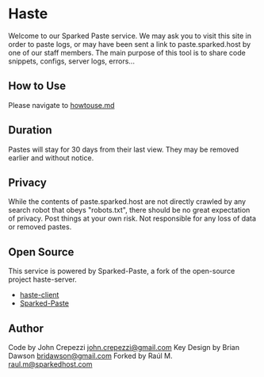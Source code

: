 # Haste

Welcome to our Sparked Paste service. We may ask you to visit this site in order to
paste logs, or may have been sent a link to paste.sparked.host by one of our staff
members. The main purpose of this tool is to share code snippets, configs, server logs, errors...

## How to Use

Please navigate to [howtouse.md](https://paste.sparked.host/howtouse.md)

## Duration

Pastes will stay for 30 days from their last view. They may be removed earlier
and without notice.

## Privacy

While the contents of paste.sparked.host are not directly crawled by any search robot
that obeys "robots.txt", there should be no great expectation of privacy.  Post
things at your own risk. Not responsible for any loss of data or removed
pastes.

## Open Source

This service is  powered by Sparked-Paste, a fork of the open-source project haste-server.

* [haste-client](https://github.com/seejohnrun/haste-client)
* [Sparked-Paste](https://github.com/SparkedHost/Sparked-Paste)

## Author

Code by John Crepezzi <john.crepezzi@gmail.com>
Key Design by Brian Dawson <bridawson@gmail.com>
Forked by Raúl M. <raul.m@sparkedhost.com>
